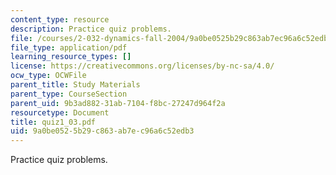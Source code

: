 ```yaml
---
content_type: resource
description: Practice quiz problems.
file: /courses/2-032-dynamics-fall-2004/9a0be0525b29c863ab7ec96a6c52edb3_quiz1_03.pdf
file_type: application/pdf
learning_resource_types: []
license: https://creativecommons.org/licenses/by-nc-sa/4.0/
ocw_type: OCWFile
parent_title: Study Materials
parent_type: CourseSection
parent_uid: 9b3ad882-31ab-7104-f8bc-27247d964f2a
resourcetype: Document
title: quiz1_03.pdf
uid: 9a0be052-5b29-c863-ab7e-c96a6c52edb3
---
```

Practice quiz problems.